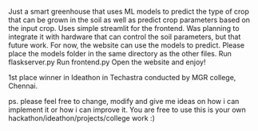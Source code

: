 Just a smart greenhouse that uses ML models to predict the type of crop that can be grown in the soil as well as predict crop parameters based on the input crop. Uses simple streamlit for the frontend. Was planning to integrate it with hardware that can control the soil parameters, but that future work. For now, the website can use the models to predict.
Please place the models folder in the same directory as the other files.
Run flaskserver.py
Run frontend.py
Open the website and enjoy!

1st place winner in Ideathon in Techastra conducted by MGR college, Chennai.

ps. please feel free to change, modify and give me ideas on how i can implement it or how i can improve it.
You are free to use this is your own hackathon/ideathon/projects/college work :)
